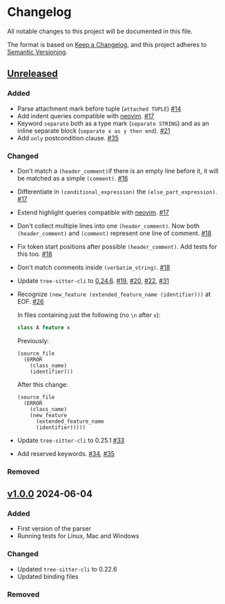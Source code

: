 # Changelog

All notable changes to this project will be documented in this file.

The format is based on [Keep a Changelog](https://keepachangelog.com/en/1.1.0/),
and this project adheres to [Semantic Versioning](https://semver.org/spec/v2.0.0.html).

## [Unreleased]

### Added
- Parse attachment mark before tuple (`attached TUPLE`) [#14]
- Add indent queries compatible with [neovim](https://github.com/nvim-treesitter/nvim-treesitter/blob/master/CONTRIBUTING.md). [#17]
- Keyword `separate` both as a type mark (`separate STRING`)
  and as an inline separate block (`separate x as y then end`). [#21]
- Add `only` postcondition clause. [#35]

### Changed
- Don't match a `(header_comment)`if there is an empty line before it,
  it will be matched as a simple `(comment)`. [#16]
- Differentiate in `(conditional_expression)` the `(else_part_expression)`. [#17]
- Extend highlight queries compatible with [neovim](https://github.com/nvim-treesitter/nvim-treesitter/blob/master/CONTRIBUTING.md). [#17]
- Don't collect multiple lines into one `(header_comment)`.
  Now both `(header_comment)` and `(comment)` represent one line of comment. [#18]
- Fix token start positions after possible `(header_comment)`. Add tests for this too. [#18]
- Don't match comments inside `(verbatim_string)`. [#18]
- Update `tree-sitter-cli` to [0.24.6](https://github.com/tree-sitter/tree-sitter/releases/tag/v0.24.6). [#19], [#20], [#22], [#31]
- Recognize `(new_feature (extended_feature_name (identifier)))` at EOF. [#26]

  In files containing just the following (no `\n` after `x`):
  ```eiffel
  class A feature x
  ```

  Previously:
  ```
  (source_file
    (ERROR
      (class_name)
      (identifier)))
  ```

  After this change:
  ```
  (source_file
    (ERROR
      (class_name)
      (new_feature
        (extended_feature_name
        (identifier)))))
  ```
- Update `tree-sitter-cli` to 0.25.1 [#33]
- Add reserved keywords. [#34], [#35]

### Removed

## [v1.0.0] 2024-06-04

### Added

- First version of the parser
- Running tests for Linux, Mac and Windows

### Changed

- Updated `tree-sitter-cli` to 0.22.6
- Updated binding files

### Removed

[#14]: https://github.com/imustafin/tree-sitter-eiffel/pull/14
[#16]: https://github.com/imustafin/tree-sitter-eiffel/pull/16
[#17]: https://github.com/imustafin/tree-sitter-eiffel/pull/17
[#18]: https://github.com/imustafin/tree-sitter-eiffel/pull/18
[#19]: https://github.com/imustafin/tree-sitter-eiffel/pull/19
[#20]: https://github.com/imustafin/tree-sitter-eiffel/pull/20
[#21]: https://github.com/imustafin/tree-sitter-eiffel/pull/21
[#22]: https://github.com/imustafin/tree-sitter-eiffel/pull/22
[#26]: https://github.com/imustafin/tree-sitter-eiffel/pull/26
[#31]: https://github.com/imustafin/tree-sitter-eiffel/pull/31
[#33]: https://github.com/imustafin/tree-sitter-eiffel/pull/33
[#34]: https://github.com/imustafin/tree-sitter-eiffel/pull/34
[#35]: https://github.com/imustafin/tree-sitter-eiffel/pull/35

[unreleased]: https://github.com/imustafin/tree-sitter-eiffel/compare/v1.0.0...HEAD
[v1.0.0]: https://github.com/imustafin/tree-sitter-eiffel/compare/3dbff72823c37277ac5db345258d9c5c0beb3a77...v1.0.0

